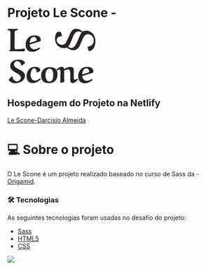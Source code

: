 # Projeto Le Scone - 

![Le Scone](./img/lescone.png 'Le Scone') <br>

##  Hospedagem do Projeto na Netlify
[Le Scone-Darcisio Almeida](https://lescone-darcisioalmeida.netlify.app/)

# 💻 Sobre o projeto

O Le Scone é um projeto realizado baseado no curso de Sass da - [Origamid](https://origamid.com/). 

### 🛠 Tecnologias

As seguintes tecnologias foram usadas no desafio do projeto:

- [Sass](https://sass-lang.com/)
- [HTML5](https://developer.mozilla.org/en-US/docs/Web/HTML)
- [CSS](https://developer.mozilla.org/en-US/docs/Web/CSS)

 <img src="https://img.shields.io/static/v1?label=DEV&message=Darcisio Almeida&color=7159c1&style=for-the-badge&logo=ghost"/>
